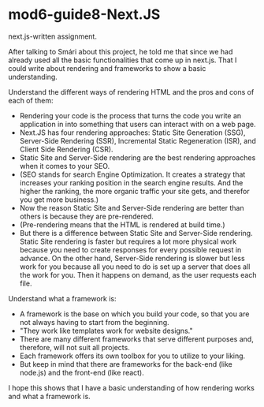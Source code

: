 # mod6-guide8-Next.JS

next.js-written assignment.

After talking to Smári about this project, he told me that since we had already used all the basic functionalities that come up in next.js. That I could write about rendering and frameworks to show a basic understanding.


Understand the different ways of rendering HTML and the pros and cons of each of them:
- Rendering your code is the process that turns the code you write an application in into something that users can interact with on a web page.
- Next.JS has four rendering approaches: Static Site Generation (SSG), Server-Side Rendering (SSR), Incremental Static Regeneration (ISR), and Client Side Rendering (CSR).
- Static Site and Server-Side rendering are the best rendering approaches when it comes to your SEO.
- (SEO stands for search Engine Optimization. It creates a strategy that increases your ranking position in the search engine results. And the higher the ranking, the more organic traffic your site gets, and therefor you get more business.)
- Now the reason Static Site and Server-Side rendering are better than others is because they are pre-rendered.
- (Pre-rendering means that the HTML is rendered at build time.)
- But there is a difference between Static Site and Server-Side rendering. Static Site rendering is faster but requires a lot more physical work because you need to create responses for every possible request in advance. On the other hand, Server-Side rendering is slower but less work for you because all you need to do is set up a server that does all the work for you. Then it happens on demand, as the user requests each file.

Understand what a framework is:
- A framework is the base on which you build your code, so that you are not always having to start from the beginning. 
- "They work like templates work for website designs."
- There are many different frameworks that serve different purposes and, therefore, will not suit all projects.
- Each framework offers its own toolbox for you to utilize to your liking.
- But keep in mind that there are frameworks for the back-end (like node.js) and the front-end (like react).

I hope this shows that I have a basic understanding of how rendering works and what a framework is.
